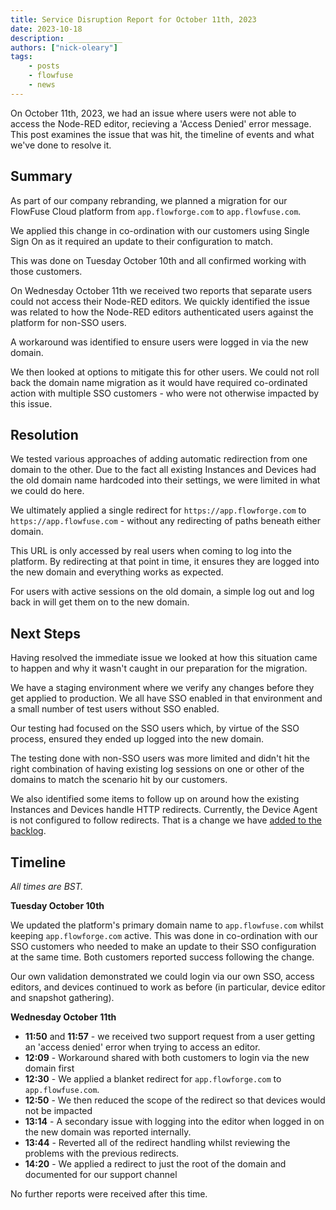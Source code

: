 ```yaml
---
title: Service Disruption Report for October 11th, 2023
date: 2023-10-18
description: ____________
authors: ["nick-oleary"]
tags:
    - posts 
    - flowfuse
    - news
---
```


On October 11th, 2023, we had an issue where users were not able to access the
Node-RED editor, recieving a 'Access Denied' error message.
This post examines the issue that was hit, the timeline of events and
what we've done to resolve it.

<!--more-->

## Summary

As part of our company rebranding, we planned a migration for our FlowFuse Cloud
platform from `app.flowforge.com` to `app.flowfuse.com`.

We applied this change in co-ordination with our customers using Single Sign On
as it required an update to their configuration to match.

This was done on Tuesday October 10th and all confirmed working with those customers.

On Wednesday October 11th we received two reports that separate users could not
access their Node-RED editors. We quickly identified the issue was related to
how the Node-RED editors authenticated users against the platform for non-SSO users.

A workaround was identified to ensure users were logged in via the new domain.

We then looked at options to mitigate this for other users. We could not roll
back the domain name migration as it would have required co-ordinated action with
multiple SSO customers - who were not otherwise impacted by this issue.

## Resolution

We tested various approaches of adding automatic redirection from one domain to
the other. Due to the fact all existing Instances and Devices had the old domain
name hardcoded into their settings, we were limited in what we could do here.

We ultimately applied a single redirect for `https://app.flowforge.com` to
`https://app.flowfuse.com` - without any redirecting of paths beneath either domain.

This URL is only accessed by real users when coming to log into the platform. By
redirecting at that point in time, it ensures they are logged into the new domain
and everything works as expected.

For users with active sessions on the old domain, a simple log out and log back in
will get them on to the new domain.


## Next Steps

Having resolved the immediate issue we looked at how this situation came to happen
and why it wasn't caught in our preparation for the migration.

We have a staging environment where we verify any changes before they get applied
to production. We all have SSO enabled in that environment and a small number of
test users without SSO enabled.

Our testing had focused on the SSO users which, by virtue of the SSO process, ensured
they ended up logged into the new domain.

The testing done with non-SSO users was more limited and didn't hit the right combination
of having existing log sessions on one or other of the domains to match the scenario
hit by our customers.

We also identified some items to follow up on around how the existing Instances
and Devices handle HTTP redirects. Currently, the Device Agent is not configured
to follow redirects. That is a change we have [added to the backlog](https://github.com/FlowFuse/device-agent/issues/182).

## Timeline

*All times are BST.*

**Tuesday October 10th**

We updated the platform's primary domain name to `app.flowfuse.com` whilst keeping `app.flowforge.com` active. This was done in co-ordination with our SSO customers who needed to make an update to their SSO configuration at the same time. Both customers reported success following the change.

Our own validation demonstrated we could login via our own SSO, access editors, and devices continued to work as before (in particular, device editor and snapshot gathering).

**Wednesday October 11th**

 - **11:50** and **11:57** - we received two support request from a user getting an 'access denied' error when trying to access an editor.
 - **12:09** - Workaround shared with both customers to login via the new domain first
 - **12:30** - We applied a blanket redirect for `app.flowforge.com` to `app.flowfuse.com`. 
 - **12:50** - We then reduced the scope of the redirect so that devices would not be impacted
 - **13:14** - A secondary issue with logging into the editor when logged in on the new domain was reported internally.
 - **13:44** - Reverted all of the redirect handling whilst reviewing the problems with the previous redirects.
 - **14:20** - We applied a redirect to just the root of the domain and documented for our support channel

 No further reports were received after this time.
